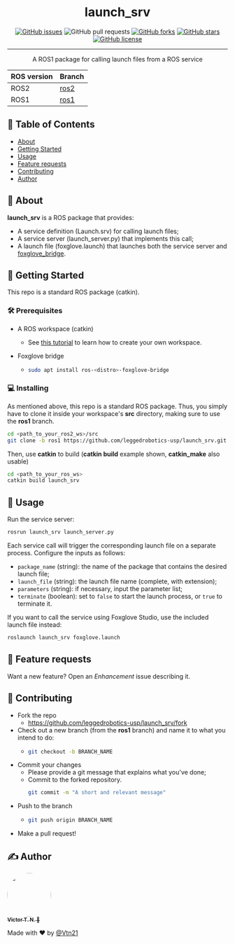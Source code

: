 <!-- <p align="center">
  <a href="" rel="noopener">
 <img width=200px height=200px src="https://i.imgur.com/6wj0hh6.jpg" alt="Project logo"></a>
</p> -->

<h1 align="center">launch_srv</h1>

<div align="center">

  [![GitHub issues](https://img.shields.io/github/issues/leggedrobotics-usp/launch_srv)](https://github.com/leggedrobotics-usp/launch_srv/issues)
  ![GitHub pull requests](https://img.shields.io/github/issues-pr/leggedrobotics-usp/launch_srv)
  [![GitHub forks](https://img.shields.io/github/forks/leggedrobotics-usp/launch_srv)](https://github.com/leggedrobotics-usp/launch_srv/network)
  [![GitHub stars](https://img.shields.io/github/stars/leggedrobotics-usp/launch_srv)](https://github.com/leggedrobotics-usp/launch_srv/stargazers)
  [![GitHub license](https://img.shields.io/github/license/leggedrobotics-usp/launch_srv)](https://github.com/leggedrobotics-usp/launch_srv/blob/main/LICENSE)

</div>

---

<p align="center"> A ROS1 package for calling launch files from a ROS service
    <br>
</p>

ROS version | Branch
-- | --
ROS2 | [ros2](https://github.com/leggedrobotics-usp/launch_srv/tree/ros2)
ROS1 | [ros1](https://github.com/leggedrobotics-usp/launch_srv/tree/ros1)

## 📝 Table of Contents
- [About](#about)
- [Getting Started](#getting_started)
- [Usage](#usage)
- [Feature requests](#feature_requests)
- [Contributing](#contributing)
- [Author](#author)

## 🧐 About <a name = "about"></a>

**launch_srv** is a ROS package that provides:

- A service definition (Launch.srv) for calling launch files;
- A service server (launch_server.py) that implements this call;
- A launch file (foxglove.launch) that launches both the service server and [foxglove_bridge](https://github.com/foxglove/ros-foxglove-bridge).

## 🏁 Getting Started <a name = "getting_started"></a>
This repo is a standard ROS package (catkin).

### 🛠 Prerequisites

- A ROS workspace (catkin)
    - See [this tutorial](https://wiki.ros.org/ROS/Tutorials/InstallingandConfiguringROSEnvironment) to learn how to create your own workspace.

- Foxglove bridge
    - ```bash
      sudo apt install ros-<distro>-foxglove-bridge
      ```

### 💻 Installing

As mentioned above, this repo is a standard ROS package. Thus, you simply have to clone it inside your workspace's **src** directory, making sure to use the **ros1** branch.

```bash
cd <path_to_your_ros2_ws>/src
git clone -b ros1 https://github.com/leggedrobotics-usp/launch_srv.git
```

Then, use **catkin** to build (**catkin build** example shown, **catkin_make** also usable)

```bash
cd <path_to_your_ros_ws>
catkin build launch_srv
```

## 🎈 Usage <a name="usage"></a>

Run the service server:

```bash
rosrun launch_srv launch_server.py
```

Each service call will trigger the corresponding launch file on a separate process. Configure the inputs as follows:

- ```package_name``` (string): the name of the package that contains the desired launch file;
- ```launch_file``` (string): the launch file name (complete, with extension);
- ```parameters``` (string): if necessary, input the parameter list;
- ```terminate``` (boolean): set to ```false``` to start the launch process, or ```true``` to terminate it.

If you want to call the service using Foxglove Studio, use the included launch file instead:

```bash
roslaunch launch_srv foxglove.launch
```

## 🔋 Feature requests <a name="feature_requests"></a>

Want a new feature? Open an *Enhancement* issue describing it.

## 🤝 Contributing <a name="contributing"></a>

- Fork the repo
  - <https://github.com/leggedrobotics-usp/launch_srv/fork>
- Check out a new branch (from the **ros1** branch) and name it to what you intend to do:
  - ````bash
    git checkout -b BRANCH_NAME
    ````
- Commit your changes
  - Please provide a git message that explains what you've done;
  - Commit to the forked repository.
    ````bash
    git commit -m "A short and relevant message"
    ````
- Push to the branch
  - ````bash
    git push origin BRANCH_NAME
    ````
- Make a pull request!

## ✍️ Author <a name = "author"></a>

<a href="https://github.com/Vtn21">
 <img style="border-radius: 50%;" src="https://avatars.githubusercontent.com/u/13922299?s=460&u=2e2554bb02cc92028e5cba651b04459afd3c84fd&v=4" width="100px;" alt=""/>
 <br />
 <sub><b>Victor T. N. 🤖</b></sub></a>

Made with ❤️ by [@Vtn21](https://github.com/Vtn21)

<!-- [![Gmail Badge](https://img.shields.io/badge/-victor.noppeney@usp.br-c14438?style=flat-square&logo=Gmail&logoColor=white&link=mailto:victor.noppeney@usp.br)](mailto:victor.noppeney@usp.br) -->

<!-- -  - Idea & Initial work -->

<!-- See also the list of [contributors](https://github.com/kylelobo/The-Documentation-Compendium/contributors) who participated in this project. -->